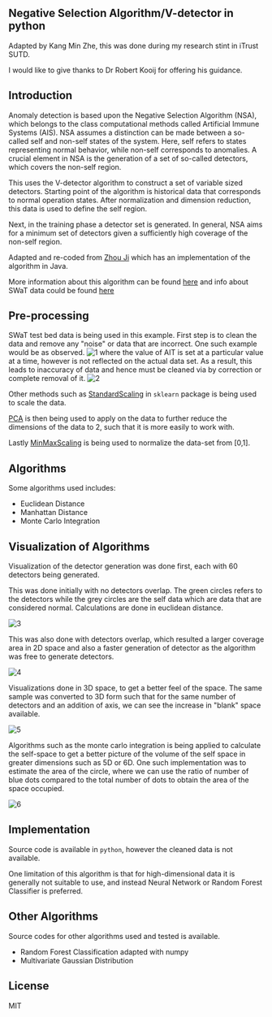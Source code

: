 ## Negative Selection Algorithm/V-detector in python

Adapted by Kang Min Zhe, this was done during my research stint in iTrust SUTD.

I would like to give thanks to Dr Robert Kooij for offering his guidance.

## Introduction

Anomaly detection is based upon the Negative Selection Algorithm (NSA), which belongs to the class computational methods called Artificial Immune Systems (AIS). NSA assumes a distinction can be made between a so-called self and non-self states of the system. Here, self refers to states representing normal behavior, while non-self corresponds to anomalies. A crucial element in NSA is the generation of a set of so-called detectors, which covers the non-self region. 

This uses the V-detector algorithm to construct a set of variable sized detectors. Starting point of the algorithm is historical data that corresponds to normal operation states. After normalization and dimension reduction, this data is used to define the self region. 

Next, in the training phase a detector set is generated. In general, NSA aims for a minimum set of detectors given a sufficiently high coverage of the non-self region.

Adapted and re-coded from [Zhou Ji](http://zhouji.net.s3-website-us-east-1.amazonaws.com/vdetector.html) which has an implementation of the algorithm in Java. 

More information about this algorithm can be found [here](https://www.semanticscholar.org/paper/V-detector%3A-An-efficient-negative-selection-with-Ji-Dasgupta/10f6e1740f05268fe3d0cb0aaa312b80dbdaadf8) and info about SWaT data could be found [here](https://itrust.sutd.edu.sg/testbeds/secure-water-treatment-swat/)

## Pre-processing

SWaT test bed data is being used in this example. First step is to clean the data and remove any "noise" or data that are incorrect. One such example would be as observed.
![1](https://i.imgur.com/PTwhLSg.png)
where the value of AIT is set at a particular value at a time, however is not reflected on the actual data set. As a result, this leads to inaccuracy of data and hence must be cleaned via by correction or complete removal of it.
![2](https://i.imgur.com/l2hX9qL.png)

Other methods such as [StandardScaling](https://scikit-learn.org/stable/modules/generated/sklearn.preprocessing.StandardScaler.html) in `sklearn`
 package is being used to scale the data.

[PCA](https://scikit-learn.org/stable/modules/generated/sklearn.decomposition.PCA.html) is then being used to apply on the data to further reduce the dimensions of the data to 2, such that it is more easily to work with.

Lastly [MinMaxScaling](https://scikit-learn.org/stable/modules/generated/sklearn.preprocessing.MinMaxScaler.html) is being used to normalize the data-set from [0,1].

## Algorithms
Some algorithms used includes:
* Euclidean Distance
* Manhattan Distance
* Monte Carlo Integration

## Visualization of Algorithms
Visualization of the detector generation was done first, each with 60 detectors being generated.

This was done initially with no detectors overlap. The green circles refers to the detectors while the grey circles are the self data which are data that are considered normal. Calculations are done in euclidean distance.

![3](https://i.imgur.com/lDbh510.png)

This was also done with detectors overlap, which resulted a larger coverage area in 2D space and also a faster generation of detector as the algorithm was free to generate detectors.

![4](https://i.imgur.com/r7qPYsL.png)

Visualizations done in 3D space, to get a better feel of the space. The same sample was converted to 3D form such that for the same number of detectors and an addition of axis, we can see the increase in "blank" space available.

![5](https://media.giphy.com/media/Q5chI7vxkBfF9D8IHZ/giphy.gif)

Algorithms such as the monte carlo integration is being applied to calculate the self-space to get a better picture of the volume of the self space in greater dimensions such as 5D or 6D. One such implementation was to estimate the area of the circle, where we can use the ratio of number of blue dots compared to the total number of dots to obtain the area of the space occupied. 

![6](https://i.imgur.com/Jl94TWi.gif)

## Implementation
Source code is available in `python`, however the cleaned data is not available. 

One limitation of this algorithm is that for high-dimensional data it is generally not suitable to use, and instead Neural Network or Random Forest Classifier is preferred.

## Other Algorithms
Source codes for other algorithms used and tested is available.
* Random Forest Classification adapted with numpy
* Multivariate Gaussian Distribution 

## License
MIT
